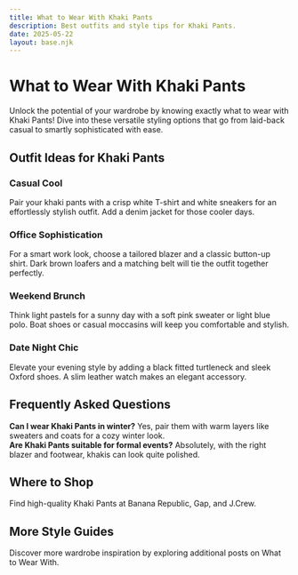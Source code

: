 ```yaml
---
title: What to Wear With Khaki Pants
description: Best outfits and style tips for Khaki Pants.
date: 2025-05-22
layout: base.njk
---
```


# What to Wear With Khaki Pants

Unlock the potential of your wardrobe by knowing exactly what to wear with Khaki Pants! Dive into these versatile styling options that go from laid-back casual to smartly sophisticated with ease.

## Outfit Ideas for Khaki Pants

### Casual Cool
Pair your khaki pants with a crisp white T-shirt and white sneakers for an effortlessly stylish outfit. Add a denim jacket for those cooler days.

### Office Sophistication
For a smart work look, choose a tailored blazer and a classic button-up shirt. Dark brown loafers and a matching belt will tie the outfit together perfectly.

### Weekend Brunch
Think light pastels for a sunny day with a soft pink sweater or light blue polo. Boat shoes or casual moccasins will keep you comfortable and stylish.

### Date Night Chic
Elevate your evening style by adding a black fitted turtleneck and sleek Oxford shoes. A slim leather watch makes an elegant accessory.

## Frequently Asked Questions

**Can I wear Khaki Pants in winter?** Yes, pair them with warm layers like sweaters and coats for a cozy winter look.  
**Are Khaki Pants suitable for formal events?** Absolutely, with the right blazer and footwear, khakis can look quite polished.

## Where to Shop

Find high-quality Khaki Pants at Banana Republic, Gap, and J.Crew.

## More Style Guides

Discover more wardrobe inspiration by exploring additional posts on What to Wear With.